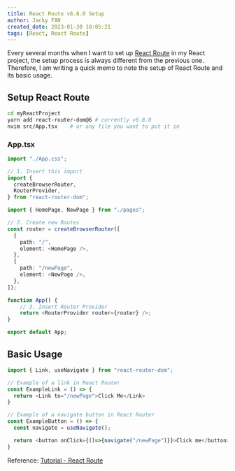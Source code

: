 ```yaml
---
title: React Route v6.8.0 Setup
author: Jacky FAN
created_date: 2023-01-30 18:05:21
tags: [React, React Route]
---
```


Every several months when I want to set up [React Route](https://reactrouter.com/en/main/start/tutorial) in my React project, the setup process is always different from the previous one. Therefore, I am writing a quick memo to note the setup of React Route and its basic usage.

## Setup React Route

```bash
cd myReactProject
yarn add react-router-dom@6 # currently v6.8.0
nvim src/App.tsx	# or any file you want to put it in
```

### App.tsx

```TypeScript
import "./App.css";

// 1. Insert this import
import {
  createBrowserRouter,
  RouterProvider,
} from "react-router-dom";

import { HomePage, NewPage } from "./pages";

// 2. Create new Routes
const router = createBrowserRouter([
  {
    path: "/",
    element: <HomePage />,
  },
  {
    path: "/newPage",
    element: <NewPage />,
  },
]);

function App() {
    // 3. Insert Router Provider
    return <RouterProvider router={router} />;
}

export default App;

```

## Basic Usage

```Typescript
import { Link, useNavigate } from "react-router-dom";

// Example of a link in React Router
const ExampleLink = () => {
  return <Link to="/newPage">Click Me</Link>
}

// Example of a navigate button in React Router
const ExampleButton = () => {
  const navigate = useNavigate();

  return <button onClick={()=>{navigate("/newPage")}}>Click me</button>
}
```

Reference: [Tutorial - React Route](https://reactrouter.com/en/main/start/tutorial)
